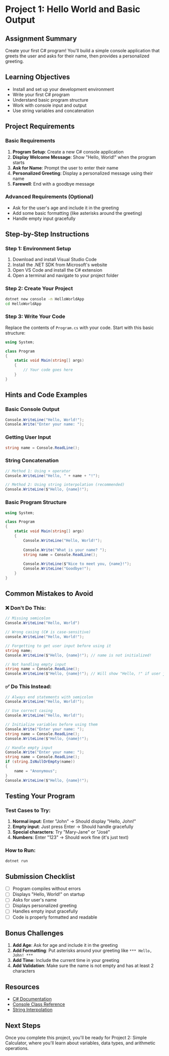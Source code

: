 # Project 1: Hello World and Basic Output

## Assignment Summary
Create your first C# program! You'll build a simple console application that greets the user and asks for their name, then provides a personalized greeting.

## Learning Objectives
- Install and set up your development environment
- Write your first C# program
- Understand basic program structure
- Work with console input and output
- Use string variables and concatenation

## Project Requirements

### Basic Requirements
1. **Program Setup**: Create a new C# console application
2. **Display Welcome Message**: Show "Hello, World!" when the program starts
3. **Ask for Name**: Prompt the user to enter their name
4. **Personalized Greeting**: Display a personalized message using their name
5. **Farewell**: End with a goodbye message

### Advanced Requirements (Optional)
- Ask for the user's age and include it in the greeting
- Add some basic formatting (like asterisks around the greeting)
- Handle empty input gracefully

## Step-by-Step Instructions

### Step 1: Environment Setup
1. Download and install Visual Studio Code
2. Install the .NET SDK from Microsoft's website
3. Open VS Code and install the C# extension
4. Open a terminal and navigate to your project folder

### Step 2: Create Your Project
```bash
dotnet new console -n HelloWorldApp
cd HelloWorldApp
```

### Step 3: Write Your Code
Replace the contents of `Program.cs` with your code. Start with this basic structure:

```csharp
using System;

class Program
{
    static void Main(string[] args)
    {
        // Your code goes here
    }
}
```

## Hints and Code Examples

### Basic Console Output
```csharp
Console.WriteLine("Hello, World!");
Console.Write("Enter your name: ");
```

### Getting User Input
```csharp
string name = Console.ReadLine();
```

### String Concatenation
```csharp
// Method 1: Using + operator
Console.WriteLine("Hello, " + name + "!");

// Method 2: Using string interpolation (recommended)
Console.WriteLine($"Hello, {name}!");
```

### Basic Program Structure
```csharp
using System;

class Program
{
    static void Main(string[] args)
    {
        Console.WriteLine("Hello, World!");
        
        Console.Write("What is your name? ");
        string name = Console.ReadLine();
        
        Console.WriteLine($"Nice to meet you, {name}!");
        Console.WriteLine("Goodbye!");
    }
}
```

## Common Mistakes to Avoid

### ❌ Don't Do This:
```csharp
// Missing semicolon
Console.WriteLine("Hello, World")

// Wrong casing (C# is case-sensitive)
console.WriteLine("Hello, World!");

// Forgetting to get user input before using it
string name;
Console.WriteLine($"Hello, {name}!"); // name is not initialized!

// Not handling empty input
string name = Console.ReadLine();
Console.WriteLine($"Hello, {name}!"); // Will show "Hello, !" if user just presses Enter
```

### ✅ Do This Instead:
```csharp
// Always end statements with semicolon
Console.WriteLine("Hello, World!");

// Use correct casing
Console.WriteLine("Hello, World!");

// Initialize variables before using them
Console.Write("Enter your name: ");
string name = Console.ReadLine();
Console.WriteLine($"Hello, {name}!");

// Handle empty input
Console.Write("Enter your name: ");
string name = Console.ReadLine();
if (string.IsNullOrEmpty(name))
{
    name = "Anonymous";
}
Console.WriteLine($"Hello, {name}!");
```

## Testing Your Program

### Test Cases to Try:
1. **Normal input**: Enter "John" → Should display "Hello, John!"
2. **Empty input**: Just press Enter → Should handle gracefully
3. **Special characters**: Try "Mary-Jane" or "José"
4. **Numbers**: Enter "123" → Should work fine (it's just text)

### How to Run:
```bash
dotnet run
```

## Submission Checklist
- [ ] Program compiles without errors
- [ ] Displays "Hello, World!" on startup
- [ ] Asks for user's name
- [ ] Displays personalized greeting
- [ ] Handles empty input gracefully
- [ ] Code is properly formatted and readable

## Bonus Challenges
1. **Add Age**: Ask for age and include it in the greeting
2. **Add Formatting**: Put asterisks around your greeting like `*** Hello, John! ***`
3. **Add Time**: Include the current time in your greeting
4. **Add Validation**: Make sure the name is not empty and has at least 2 characters

## Resources
- [C# Documentation](https://docs.microsoft.com/en-us/dotnet/csharp/)
- [Console Class Reference](https://docs.microsoft.com/en-us/dotnet/api/system.console)
- [String Interpolation](https://docs.microsoft.com/en-us/dotnet/csharp/language-reference/tokens/interpolated)

## Next Steps
Once you complete this project, you'll be ready for Project 2: Simple Calculator, where you'll learn about variables, data types, and arithmetic operations. 